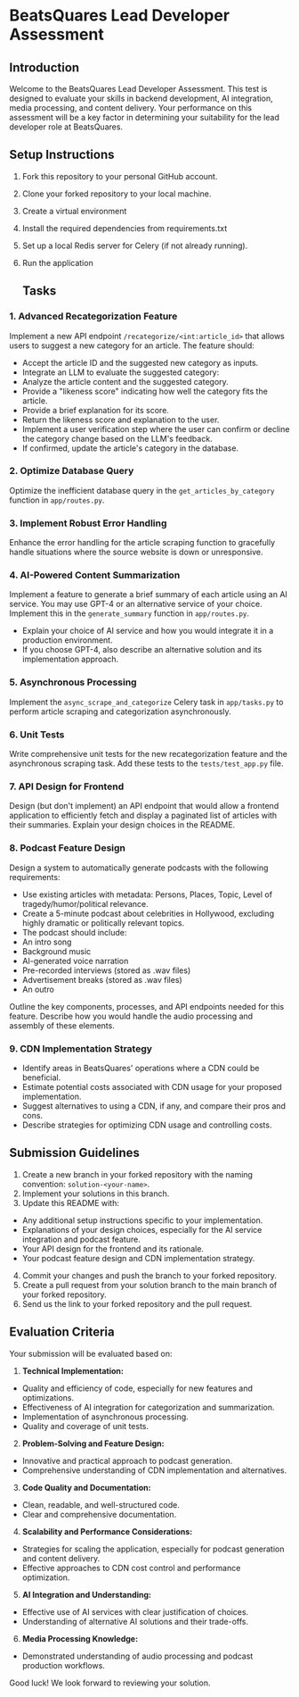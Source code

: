 # BeatsQuares Lead Developer Assessment

## Introduction

Welcome to the BeatsQuares Lead Developer Assessment. This test is designed to evaluate your skills in backend development, AI integration, media processing, and content delivery. Your performance on this assessment will be a key factor in determining your suitability for the lead developer role at BeatsQuares.

## Setup Instructions

1. Fork this repository to your personal GitHub account.
2. Clone your forked repository to your local machine.
3. Create a virtual environment
4. Install the required dependencies from requirements.txt
5. Set up a local Redis server for Celery (if not already running).
6. Run the application

   ## Tasks

### 1. Advanced Recategorization Feature

Implement a new API endpoint `/recategorize/<int:article_id>` that allows users to suggest a new category for an article. The feature should:

- Accept the article ID and the suggested new category as inputs.
- Integrate an LLM to evaluate the suggested category:
- Analyze the article content and the suggested category.
- Provide a "likeness score" indicating how well the category fits the article.
- Provide a brief explanation for its score.
- Return the likeness score and explanation to the user.
- Implement a user verification step where the user can confirm or decline the category change based on the LLM's feedback.
- If confirmed, update the article's category in the database.

### 2. Optimize Database Query

Optimize the inefficient database query in the `get_articles_by_category` function in `app/routes.py`.

### 3. Implement Robust Error Handling

Enhance the error handling for the article scraping function to gracefully handle situations where the source website is down or unresponsive.

### 4. AI-Powered Content Summarization

Implement a feature to generate a brief summary of each article using an AI service. You may use GPT-4 or an alternative service of your choice. Implement this in the `generate_summary` function in `app/routes.py`.

- Explain your choice of AI service and how you would integrate it in a production environment.
- If you choose GPT-4, also describe an alternative solution and its implementation approach.

### 5. Asynchronous Processing

Implement the `async_scrape_and_categorize` Celery task in `app/tasks.py` to perform article scraping and categorization asynchronously.

### 6. Unit Tests

Write comprehensive unit tests for the new recategorization feature and the asynchronous scraping task. Add these tests to the `tests/test_app.py` file.

### 7. API Design for Frontend

Design (but don't implement) an API endpoint that would allow a frontend application to efficiently fetch and display a paginated list of articles with their summaries. Explain your design choices in the README.

### 8. Podcast Feature Design

Design a system to automatically generate podcasts with the following requirements:
- Use existing articles with metadata: Persons, Places, Topic, Level of tragedy/humor/political relevance.
- Create a 5-minute podcast about celebrities in Hollywood, excluding highly dramatic or politically relevant topics.
- The podcast should include:
- An intro song
- Background music
- AI-generated voice narration
- Pre-recorded interviews (stored as .wav files)
- Advertisement breaks (stored as .wav files)
- An outro

Outline the key components, processes, and API endpoints needed for this feature. Describe how you would handle the audio processing and assembly of these elements.

### 9. CDN Implementation Strategy

- Identify areas in BeatsQuares' operations where a CDN could be beneficial.
- Estimate potential costs associated with CDN usage for your proposed implementation.
- Suggest alternatives to using a CDN, if any, and compare their pros and cons.
- Describe strategies for optimizing CDN usage and controlling costs.

## Submission Guidelines

1. Create a new branch in your forked repository with the naming convention: `solution-<your-name>`.
2. Implement your solutions in this branch.
3. Update this README with:
- Any additional setup instructions specific to your implementation.
- Explanations of your design choices, especially for the AI service integration and podcast feature.
- Your API design for the frontend and its rationale.
- Your podcast feature design and CDN implementation strategy.
4. Commit your changes and push the branch to your forked repository.
5. Create a pull request from your solution branch to the main branch of your forked repository.
6. Send us the link to your forked repository and the pull request.

## Evaluation Criteria

Your submission will be evaluated based on:

1. **Technical Implementation:**
- Quality and efficiency of code, especially for new features and optimizations.
- Effectiveness of AI integration for categorization and summarization.
- Implementation of asynchronous processing.
- Quality and coverage of unit tests.

2. **Problem-Solving and Feature Design:**
- Innovative and practical approach to podcast generation.
- Comprehensive understanding of CDN implementation and alternatives.

3. **Code Quality and Documentation:**
- Clean, readable, and well-structured code.
- Clear and comprehensive documentation.

4. **Scalability and Performance Considerations:**
- Strategies for scaling the application, especially for podcast generation and content delivery.
- Effective approaches to CDN cost control and performance optimization.

5. **AI Integration and Understanding:**
- Effective use of AI services with clear justification of choices.
- Understanding of alternative AI solutions and their trade-offs.

6. **Media Processing Knowledge:**
- Demonstrated understanding of audio processing and podcast production workflows.

Good luck! We look forward to reviewing your solution.
